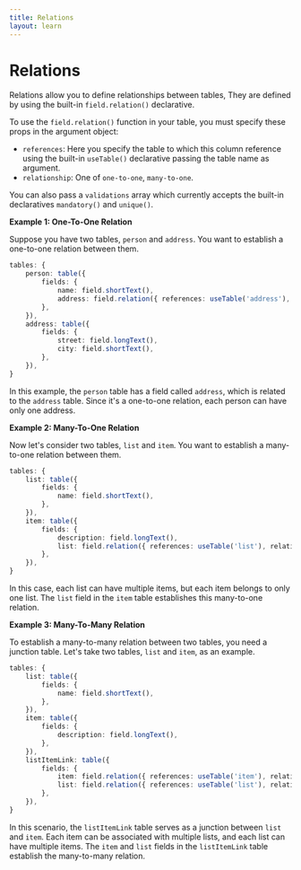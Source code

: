 ```yaml
---
title: Relations
layout: learn
---
```


# Relations

Relations allow you to define relationships between tables, They are defined by using the built-in `field.relation()` declarative.

To use the `field.relation()` function in your table, you must specify these props in the argument object:

- `references`: Here you specify the table to which this column reference using the built-in `useTable()` declarative passing the table name as argument.
- `relationship`: One of `one-to-one`, `many-to-one`.

You can also pass a `validations` array which currently accepts the built-in declaratives `mandatory()` and `unique()`.

**Example 1: One-To-One Relation**

Suppose you have two tables, `person` and `address`. You want to establish a one-to-one relation between them.

```typescript
tables: {
    person: table({
        fields: {
            name: field.shortText(),
            address: field.relation({ references: useTable('address'), relationship: 'one-to-one' }),
        },
    }),
    address: table({
        fields: {
            street: field.longText(),
            city: field.shortText(),
        },
    }),
}
```

In this example, the `person` table has a field called `address`, which is related to the `address` table. Since it's a one-to-one relation, each person can have only one address.

**Example 2: Many-To-One Relation**

Now let's consider two tables, `list` and `item`. You want to establish a many-to-one relation between them.

```typescript
tables: {
    list: table({
        fields: {
            name: field.shortText(),
        },
    }),
    item: table({
        fields: {
            description: field.longText(),
            list: field.relation({ references: useTable('list'), relationship: 'many-to-one' }),
        },
    }),
}
```

In this case, each list can have multiple items, but each item belongs to only one list. The `list` field in the `item` table establishes this many-to-one relation.

**Example 3: Many-To-Many Relation**

To establish a many-to-many relation between two tables, you need a junction table. Let's take two tables, `list` and `item`, as an example.

```typescript
tables: {
    list: table({
        fields: {
            name: field.shortText(),
        },
    }),
    item: table({
        fields: {
            description: field.longText(),
        },
    }),
    listItemLink: table({
        fields: {
            item: field.relation({ references: useTable('item'), relationship: 'many-to-one' }),
            list: field.relation({ references: useTable('list'), relationship: 'many-to-one' }),
        },
    }),
}
```

In this scenario, the `listItemLink` table serves as a junction between `list` and `item`. Each item can be associated with multiple lists, and each list can have multiple items. The `item` and `list` fields in the `listItemLink` table establish the many-to-many relation.
